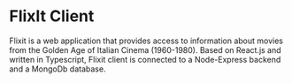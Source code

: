 # FlixIt Client

Flixit is a web application that provides access to information about movies from the Golden Age of Italian Cinema (1960-1980). Based on React.js and written in Typescript, Flixit client is connected to a Node-Express backend and a MongoDb database.
